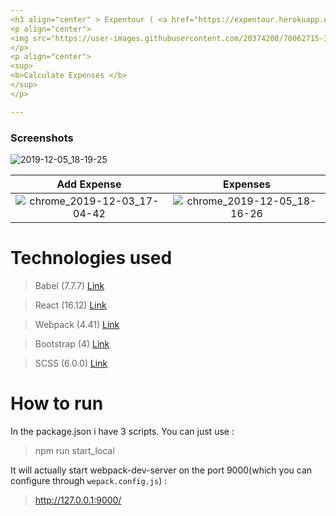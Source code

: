 ```yaml
---
<h3 align="center" > Expentour ( <a href="https://expentour.herokuapp.com/" target="_blank">Website</a>  )yet</h3>
<p align="center">
<img src="https://user-images.githubusercontent.com/20374208/70062715-3c39a800-15ef-11ea-8eb6-0b6dbace367a.png">
</p>
<p align="center">
<sup>
<b>Calculate Expenses </b>
</sup>
</p>

---
```


### Screenshots

![2019-12-05_18-19-25](https://user-images.githubusercontent.com/20374208/70253384-ca4a9580-178b-11ea-8d16-b081d0fcfee3.gif)

| Add Expense | Expenses
|:-:|:-:|
| ![chrome_2019-12-03_17-04-42](https://user-images.githubusercontent.com/20374208/70062720-4065c580-15ef-11ea-880d-b4f529d79259.png) | ![chrome_2019-12-05_18-16-26](https://user-images.githubusercontent.com/20374208/70253422-da627500-178b-11ea-946b-efaf95688a92.png) |



# Technologies used 

> Babel        (7.7.7)     [Link](https://github.com/babel/babel)

> React        (16.12)    [Link](https://github.com/facebook/react)

> Webpack      (4.41)    [Link](https://github.com/webpack/webpack)

> Bootstrap      (4)    [Link](https://react-bootstrap.github.io/getting-started/introduction/)

> SCSS  (6.0.0)     [Link](https://github.com/sass/sass)

# How to run 
In the package.json i have 3 scripts. You can just use :
> npm run start_local

It will actually start webpack-dev-server on the port 9000(which you can configure through `wepack.config.js`) :

> http://127.0.0.1:9000/


